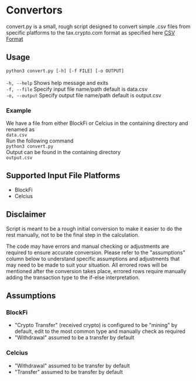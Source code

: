# Convertors
convert.py is a small, rough script designed to convert simple .csv files from specific platforms to the tax.crypto.com format as specified here [CSV Format](https://help.crypto.com/en/articles/5019792-data-import)
## Usage
`python3 convert.py [-h] [-f FILE] [-o OUTPUT]`<br />
<br />
`-h, --help` 	Shows help message and exits <br />
`-f, --file` 	Specify input file name/path default is data.csv <br />
`-o, --output`	Specify output file name/path default is output.csv <br />

### Example
We have a file from either BlockFi or Celcius in the containing directory and renamed as <br />
`data.csv` <br />
Run the following command <br />
`python3 convert.py` <br />
Output can be found in the containing directory <br />
`output.csv` <br />

## Supported Input File Platforms
- BlockFi
- Celcius

## Disclaimer
Script is meant to be a rough initial conversion to make it easier to do the rest manually, not to be the final step in the calculation.

The code may have errors and manual checking or adjustments are required to ensure accurate conversion. Please refer to the "assumptions" column below to understand specific assumptions and adjustments that may need to be made to suit your situation. All errored rows will be mentioned after the conversion takes place, errored rows require manually adding the transaction type to the if-else interpretation.



## Assumptions
### BlockFi
- "Crypto Transfer" (received crypto) is configured to be "mining" by default, edit to the most common type and manually check as required
- "Withdrawal" assumed to be a transfer by default
### Celcius
- "Withdrawal" assumed to be transfer by default
- "Transfer" assumed to be transfer by default
